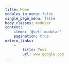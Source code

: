 ```yaml
---
title: Home
modules_in_menu: false
single_page_menu: false
body_classes: modular
content:
    items: '@self.modular'
    pagination: true
extern_links:
    -
        title: Test
        url: www.google.com
---
```


